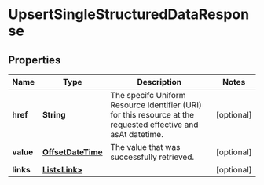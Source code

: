 

# UpsertSingleStructuredDataResponse

## Properties

Name | Type | Description | Notes
------------ | ------------- | ------------- | -------------
**href** | **String** | The specifc Uniform Resource Identifier (URI) for this resource at the requested effective and asAt datetime. |  [optional]
**value** | [**OffsetDateTime**](OffsetDateTime.md) | The value that was successfully retrieved. |  [optional]
**links** | [**List&lt;Link&gt;**](Link.md) |  |  [optional]



